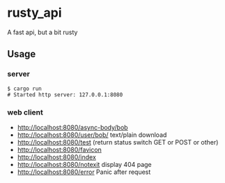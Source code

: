 # rusty_api

A fast api, but a bit rusty

## Usage

### server

```
$ cargo run
# Started http server: 127.0.0.1:8080
```

### web client

-   [http://localhost:8080/async-body/bob](http://localhost:8080/async-body/bob)
-   [http://localhost:8080/user/bob/](http://localhost:8080/user/bob) text/plain download
-   [http://localhost:8080/test](http://localhost:8080/test) (return status switch GET or POST or other)
-   [http://localhost:8080/favicon](http://localhost:8080/favicon)
-   [http://localhost:8080/index](http://localhost:8080/static/index.html)
-   [http://localhost:8080/notexit](http://localhost:8080/static/404.html) display 404 page
-   [http://localhost:8080/error](http://localhost:8080/error) Panic after request

